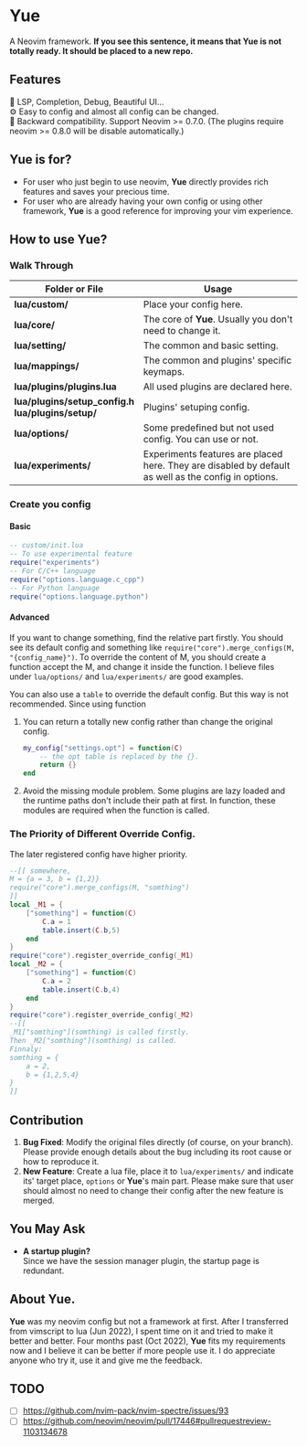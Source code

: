 # **Yue**
A Neovim framework.
**If you see this sentence, it means that **Yue** is not totally ready.
It should be placed to a new repo.**

## Features
:book: LSP, Completion, Debug, Beautiful UI...  
:gear: Easy to config and almost all config can be changed.  
:dash: Backward compatibility. Support Neovim >= 0.7.0. (The plugins require neovim >= 0.8.0 will be disable automatically.)

## **Yue** is for?
* For user who just begin to use neovim, **Yue** directly provides rich features and saves your precious time.
* For user who are already having your own config or using other framework, **Yue** is a good reference for improving your vim experience. 

## How to use **Yue**?
<!-- 1. clone this repo to your `~/.config/nvim`. -->
<!-- 2. Run "YuePluginsSync" in neovim to install the plugins. -->
<!-- 3. Create your config if you need. -->

### Walk Through
| Folder or File | Usage |
| -- | -- |
|**lua/custom/** | Place your config here.  
|**lua/core/** | The core of **Yue**. Usually you don't need to change it.
|**lua/setting/** | The common and basic setting.  
|**lua/mappings/** | The common and plugins' specific keymaps.  
|**lua/plugins/plugins.lua** | All used plugins are declared here.  
|**lua/plugins/setup_config.h** <br> **lua/plugins/setup/**| Plugins' setuping config.|
|**lua/options/** | Some predefined but not used config. You can use or not.
|**lua/experiments/** | Experiments features are placed here. They are disabled by default as well as the config in options.

### Create you config
#### Basic
```lua
-- custom/init.lua
-- To use experimental feature
require("experiments")
-- For C/C++ language
require("options.language.c_cpp")
-- For Python language
require("options.language.python")
```
#### Advanced
If you want to change something, find the relative part firstly.
You should see its default config and something like `require("core").merge_configs(M, "{config_name}")`.
To override the content of M, you should create a function accept the M, and change it inside the function. I believe files under `lua/options/` and `lua/experiments/` are good examples.

You can also use a `table` to override the default config.
But this way is not recommended. Since using function
1. You can return a totally new config rather than change the original config.
	```lua
	my_config["settings.opt"] = function(C)
		-- the opt table is replaced by the {}.
		return {} 
	end
	```
2. Avoid the missing module problem.
Some plugins are lazy loaded and the runtime paths don't include their path at first.
In function, these modules are required when the function is called.

### The Priority of Different Override Config.
The later registered config have higher priority.
```lua
--[[ somewhere,
M = {a = 3,	b = {1,2}}
require("core").merge_configs(M, "somthing")
]]
local _M1 = {
	["something"] = function(C) 
		C.a = 1
		table.insert(C.b,5)
	end
}
require("core").register_override_config(_M1)
local _M2 = {
	["something"] = function(C) 
		C.a = 2
		table.insert(C.b,4)
	end
}
require("core").register_override_config(_M2)
--[[
_M1["somthing"](somthing) is called firstly.
Then _M2["somthing"](somthing) is called.
Finnaly:
somthing = {
	a = 2,
	b = {1,2,5,4}
}
]]
```

## Contribution
1. **Bug Fixed**: Modify the original files directly (of course, on your branch). Please provide enough details about the bug including its root cause or how to reproduce it.
2. **New Feature**: Create a lua file, place it to `lua/experiments/` and indicate its' target place, `options` or **Yue**'s main part. Please make sure that user should almost no need to change their config after the new feature is merged. 

## You May Ask
* **A startup plugin?**  
Since we have the session manager plugin, the startup page is redundant.

## About **Yue**.
**Yue** was my neovim config but not a framework at first.
After I transferred from vimscript to lua (Jun 2022),
I spent time on it and tried to make it better and better.
Four months past (Oct 2022), **Yue** fits my requirements now
and I believe it can be better if more people use it.
I do appreciate anyone who try it, use it and give me the feedback.


## TODO
- [ ] https://github.com/nvim-pack/nvim-spectre/issues/93
- [ ] https://github.com/neovim/neovim/pull/17446#pullrequestreview-1103134678
